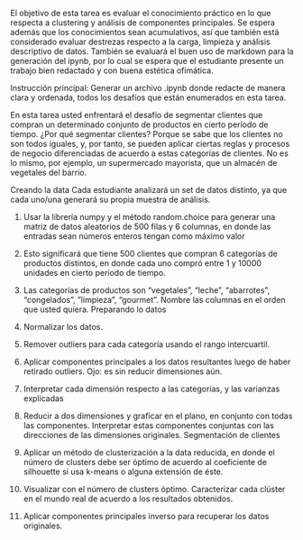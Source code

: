 El objetivo de esta tarea es evaluar el conocimiento práctico en lo que respecta a clustering y análisis de
componentes principales. Se espera además que los conocimientos sean acumulativos, así que también está
considerado evaluar destrezas respecto a la carga, limpieza y análisis descriptivo de datos. También se
evaluará el buen uso de markdown para la generación del ipynb, por lo cual se espera que el estudiante
presente un trabajo bien redactado y con buena estética ofimática.

Instrucción principal: Generar un archivo .ipynb donde redacte de manera clara y ordenada, todos los
desafíos que están enumerados en esta tarea.

En esta tarea usted enfrentará el desafío de segmentar clientes que compran un determinado conjunto de
productos en cierto período de tiempo. ¿Por qué segmentar clientes? Porque se sabe que los clientes no
son todos iguales, y, por tanto, se pueden aplicar ciertas reglas y procesos de negocio diferenciadas de
acuerdo a estas categorías de clientes. No es lo mismo, por ejemplo, un supermercado mayorista, que un
almacén de vegetales del barrio.

Creando la data
Cada estudiante analizará un set de datos distinto, ya que cada uno/una generará su propia muestra de
análisis.

1. Usar la librería numpy y el método random.choice para generar una matriz de datos aleatorios de
500 filas y 6 columnas, en donde las entradas sean números enteros tengan como máximo valor
10000. Esto significará que tiene 500 clientes que compran 6 categorías de productos distintos,
en donde cada uno compró entre 1 y 10000 unidades en cierto período de tiempo. 
       
2. Las categorías de productos son “vegetales”, “leche”, “abarrotes”, “congelados”, ”limpieza”,
“gourmet”. Nombre las columnas en el orden que usted quiera. 
Preparando lo datos
   
3. Normalizar los datos. 
   
4. Remover outliers para cada categoría usando el rango intercuartil.
   
5. Aplicar componentes principales a los datos resultantes luego de haber retirado outliers. Ojo: es
sin reducir dimensiones aún.
   
6. Interpretar cada dimensión respecto a las categorías, y las varianzas explicadas
   
7. Reducir a dos dimensiones y graficar en el plano, en conjunto con todas las componentes.
Interpretar estas componentes conjuntas con las direcciones de las dimensiones originales.
Segmentación de clientes 
   
8. Aplicar un método de clusterización a la data reducida, en donde el número de clusters debe ser
óptimo de acuerdo al coeficiente de silhouette si usa k-means o alguna extensión de éste.

9. Visualizar con el número de clusters óptimo. Caracterizar cada clúster en el mundo real de acuerdo a los resultados
   obtenidos.
   
10. Aplicar componentes principales inverso para recuperar los datos originales.
